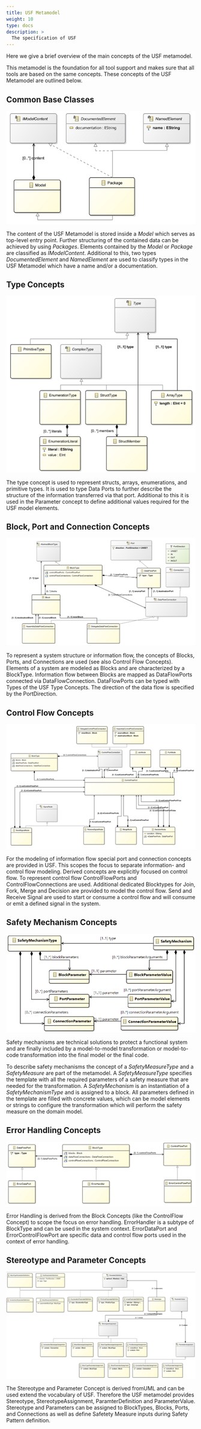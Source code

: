 ```yaml
---
title: USF Metamodel
weight: 10
type: docs
description: >
  The specification of USF
---
```


Here we give a brief overview of the main concepts of the USF metamodel.

This metamodel is the foundation for all tool support and makes sure that all tools are based on the same concepts. These concepts of the USF Metamodel are outlined below.

## Common Base Classes

![Common Base Classes](common_base_classes.png "Common Base Classes")

The content of the USF Metamodel is stored inside a *Model* which serves as top-level entry point. Further structuring of the contained data can be achieved by using *Packages*. Elements contained by the *Model* or *Package* are classified as *IModelContent*.
Additional to this, two types *DocumentedElement* and *NamedElement* are used to classify types in the USF Metamodel which have a name and/or a documentation.

## Type Concepts

![Type Concepts](common_type_concept.png "Type Concepts")

The type concept is used to represent structs, arrays, enumerations, and primitive types. It is used to type Data Ports to further describe the structure of the information transferred via that port. Additional to this it is used in the Parameter concept to define additional values required for the USF model elements.

## Block, Port and Connection Concepts

![Block, Port and Connection Concepts](block_port_connection_concept.png "Block, Port and Connection Concepts")

To represent a system structure or information flow, the concepts of Blocks, Ports, and Connections are used (see also Control Flow Concepts).
Elements of a system are modeled as Blocks and are characterized by a BlockType. Information flow between Blocks are mapped as DataFlowPorts connected via DataFlowConnection. DataFlowPorts can be typed with Types of the USF Type Concepts. The direction of the data flow is specified by the PortDirection.

## Control Flow Concepts

![Control Flow Concepts](control_flow_concept.png "Control Flow Concepts")

For the modeling of information flow special port and connection concepts are provided in USF. This scopes the focus to separate information- and control flow modeling.
Derived concepts are explicitly focused on control flow. To represent control flow ControlFlowPorts and ControlFlowConnections are used. Additional dedicated Blocktypes for Join, Fork, Merge and Decision are provided to model the control flow. Send and Receive Signal are used to start or consume a control flow and will consume or emit a defined signal in the system.

## Safety Mechanism Concepts

![Safety Mechanism Concepts](safety_mechanism_concept.png "Safety Mechanism Concepts")

Safety mechanisms are technical solutions to protect a functional system and are finally included by a model-to-model transformation or model-to-code transformation into the final model or the final code.

To describe safety mechanisms the concept of a *SafetyMeasureType* and a *SafetyMeasure* are part of the metamodel. A *SafetyMeasureType* specifies the template with all the required parameters of a safety measure that are needed for the transformation. 
A *SafetyMechanism* is an instantiation of a *SafetyMechanismType* and is assigned to a block. All parameters defined in the template are filled with concrete values, which can be model elements or strings to configure the transformation which will perform the safety measure on the domain model.


## Error Handling Concepts

![Error Handling Concepts](error_handling_concept.png "Error Handling Concepts")

Error Handling is derived from the Block Concepts (like the ControlFlow Concept) to scope the focus on error handling. ErrorHandler is a subtype of BlockType and can be used in the system context. ErrorDataPort and ErrorControlFlowPort are specific data and control flow ports used in the context of error handling.

## Stereotype and Parameter Concepts

![Stereotype and Parameter Concepts](parameter_stereotype_concept.png "Stereotype and Parameter Concepts")

The Stereotype and Parameter Concept is derived fromUML and can be used extend the vocabulary of USF. Therefore the USF metamodel provides Stereotype, StereotypeAssignment, ParamterDefinition and ParameterValue. Stereotype and Parameters can be assigned to BlockTypes, Blocks, Ports, and Connections as well as define Safetety Measure inputs during Safety Pattern definition.
